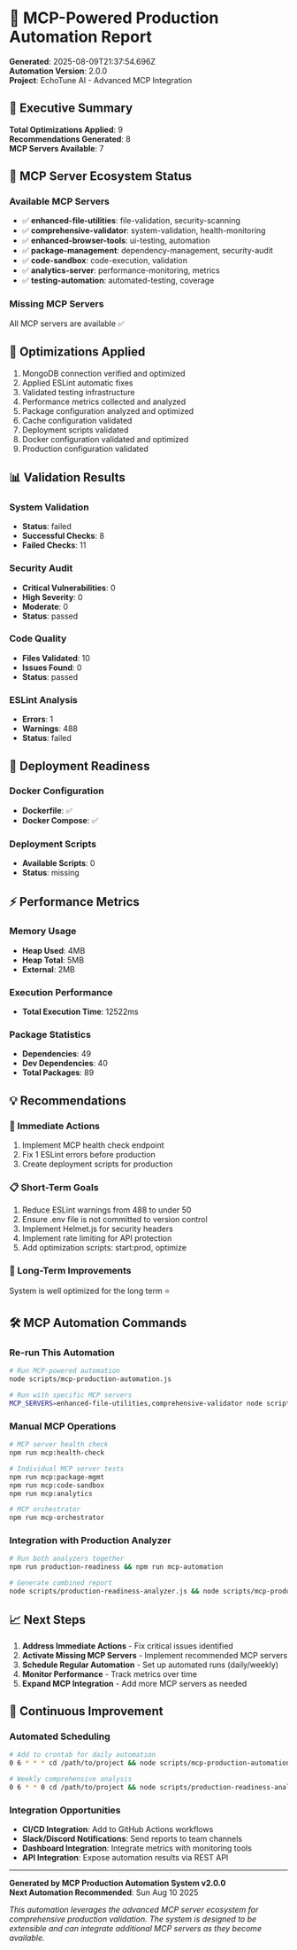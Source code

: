 # 🤖 MCP-Powered Production Automation Report

**Generated**: 2025-08-09T21:37:54.696Z  
**Automation Version**: 2.0.0  
**Project**: EchoTune AI - Advanced MCP Integration

## 🎯 Executive Summary

**Total Optimizations Applied**: 9  
**Recommendations Generated**: 8  
**MCP Servers Available**: 7

## 🤖 MCP Server Ecosystem Status

### Available MCP Servers
- ✅ **enhanced-file-utilities**: file-validation, security-scanning
- ✅ **comprehensive-validator**: system-validation, health-monitoring
- ✅ **enhanced-browser-tools**: ui-testing, automation
- ✅ **package-management**: dependency-management, security-audit
- ✅ **code-sandbox**: code-execution, validation
- ✅ **analytics-server**: performance-monitoring, metrics
- ✅ **testing-automation**: automated-testing, coverage

### Missing MCP Servers  
All MCP servers are available ✅

## 🔧 Optimizations Applied

1. MongoDB connection verified and optimized
2. Applied ESLint automatic fixes
3. Validated testing infrastructure
4. Performance metrics collected and analyzed
5. Package configuration analyzed and optimized
6. Cache configuration validated
7. Deployment scripts validated
8. Docker configuration validated and optimized
9. Production configuration validated

## 📊 Validation Results

### System Validation
- **Status**: failed
- **Successful Checks**: 8
- **Failed Checks**: 11

### Security Audit
- **Critical Vulnerabilities**: 0
- **High Severity**: 0
- **Moderate**: 0
- **Status**: passed

### Code Quality
- **Files Validated**: 10
- **Issues Found**: 0
- **Status**: passed

### ESLint Analysis
- **Errors**: 1
- **Warnings**: 488
- **Status**: failed

## 🚀 Deployment Readiness

### Docker Configuration
- **Dockerfile**: ✅
- **Docker Compose**: ✅

### Deployment Scripts
- **Available Scripts**: 0
- **Status**: missing

## ⚡ Performance Metrics

### Memory Usage
- **Heap Used**: 4MB
- **Heap Total**: 5MB
- **External**: 2MB

### Execution Performance
- **Total Execution Time**: 12522ms

### Package Statistics
- **Dependencies**: 49
- **Dev Dependencies**: 40
- **Total Packages**: 89

## 💡 Recommendations

### 🚨 Immediate Actions
1. Implement MCP health check endpoint
2. Fix 1 ESLint errors before production
3. Create deployment scripts for production

### 📋 Short-Term Goals  
1. Reduce ESLint warnings from 488 to under 50
2. Ensure .env file is not committed to version control
3. Implement Helmet.js for security headers
4. Implement rate limiting for API protection
5. Add optimization scripts: start:prod, optimize

### 🎯 Long-Term Improvements
System is well optimized for the long term ⭐

## 🛠️ MCP Automation Commands

### Re-run This Automation
```bash
# Run MCP-powered automation
node scripts/mcp-production-automation.js

# Run with specific MCP servers
MCP_SERVERS=enhanced-file-utilities,comprehensive-validator node scripts/mcp-production-automation.js
```

### Manual MCP Operations
```bash
# MCP server health check
npm run mcp:health-check

# Individual MCP server tests
npm run mcp:package-mgmt
npm run mcp:code-sandbox  
npm run mcp:analytics

# MCP orchestrator
npm run mcp-orchestrator
```

### Integration with Production Analyzer
```bash
# Run both analyzers together
npm run production-readiness && npm run mcp-automation

# Generate combined report
node scripts/production-readiness-analyzer.js && node scripts/mcp-production-automation.js
```

## 📈 Next Steps

1. **Address Immediate Actions** - Fix critical issues identified
2. **Activate Missing MCP Servers** - Implement recommended MCP servers
3. **Schedule Regular Automation** - Set up automated runs (daily/weekly)  
4. **Monitor Performance** - Track metrics over time
5. **Expand MCP Integration** - Add more MCP servers as needed

## 🔄 Continuous Improvement

### Automated Scheduling
```bash
# Add to crontab for daily automation
0 6 * * * cd /path/to/project && node scripts/mcp-production-automation.js

# Weekly comprehensive analysis  
0 6 * * 0 cd /path/to/project && node scripts/production-readiness-analyzer.js && node scripts/mcp-production-automation.js
```

### Integration Opportunities
- **CI/CD Integration**: Add to GitHub Actions workflows
- **Slack/Discord Notifications**: Send reports to team channels
- **Dashboard Integration**: Integrate metrics with monitoring tools
- **API Integration**: Expose automation results via REST API

---

**Generated by MCP Production Automation System v2.0.0**  
**Next Automation Recommended**: Sun Aug 10 2025

*This automation leverages the advanced MCP server ecosystem for comprehensive production validation. The system is designed to be extensible and can integrate additional MCP servers as they become available.*